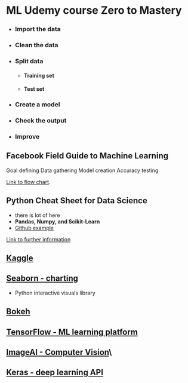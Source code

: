 # ML Udemy course Zero to Mastery
* ### Import the data
* ### Clean the data
* ### Split data
  * #### Training set
  * #### Test set
* ### Create a model
* ### Check the output
* ### Improve



## Facebook Field Guide to Machine Learning
Goal defining
Data gathering
Model creation
Accuracy testing

[Link to flow chart](https://research.facebook.com/blog/2018/05/the-facebook-field-guide-to-machine-learning-video-series/).

## Python Cheat Sheet for Data Science

* there is lot of here
* **Pandas, Numpy, and Scikit-Learn**
* [Github example](https://github.com/GokuMohandas/MadeWithML/blob/4ad626098aca25db5628fe67895e738d5a5c2c2a/notebooks/03_Pandas.ipynb)

[Link to further information](https://elitedatascience.com/python-cheat-sheet)

## [Kaggle](https://www.kaggle.com/)


## [Seaborn - charting](https://github.com/GokuMohandas/MadeWithML/blob/4ad626098aca25db5628fe67895e738d5a5c2c2a/notebooks/03_Pandas.ipynb)

* Python interactive visuals library

## [Bokeh](https://docs.bokeh.org/en/latest/index.html)

## [TensorFlow - ML learning platform](https://www.tensorflow.org/)

## [ImageAI - Computer Vision](https://github.com/OlafenwaMoses/ImageAI)\

## [Keras - deep learning API](https://keras.io/)